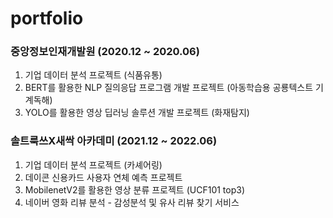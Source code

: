 # portfolio

### 중앙정보인재개발원 (2020.12 ~ 2020.06)
1. 기업 데이터 분석 프로젝트 (식품유통)
2. BERT를 활용한 NLP 질의응답 프로그램 개발 프로젝트 (아동학습용 공룡텍스트 기계독해)
3. YOLO를 활용한 영상 딥러닝 솔루션 개발 프로젝트 (화재탐지)

### 솔트룩쓰X새싹 아카데미 (2021.12 ~ 2022.06)
1. 기업 데이터 분석 프로젝트 (카셰어링)
2. 데이콘 신용카드 사용자 연체 예측 프로젝트
3. MobilenetV2를 활용한 영상 분류 프로젝트 (UCF101 top3)
4. 네이버 영화 리뷰 분석 - 감성분석 및 유사 리뷰 찾기 서비스
